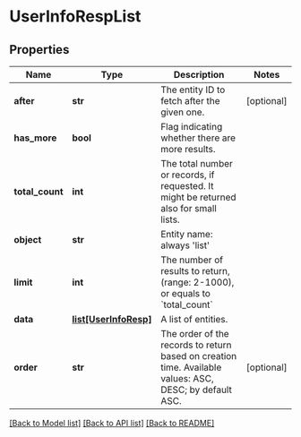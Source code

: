 # UserInfoRespList

## Properties
Name | Type | Description | Notes
------------ | ------------- | ------------- | -------------
**after** | **str** | The entity ID to fetch after the given one. | [optional]
**has_more** | **bool** | Flag indicating whether there are more results. | 
**total_count** | **int** | The total number or records, if requested. It might be returned also for small lists. |
**object** | **str** | Entity name: always &#39;list&#39; |
**limit** | **int** | The number of results to return, (range: 2-1000), or equals to &#x60;total_count&#x60; |
**data** | [**list[UserInfoResp]**](UserInfoResp.md) | A list of entities. |
**order** | **str** | The order of the records to return based on creation time. Available values: ASC, DESC; by default ASC. | [optional]

[[Back to Model list]](../README.md#documentation-for-models) [[Back to API list]](../README.md#documentation-for-api-endpoints) [[Back to README]](../README.md)
